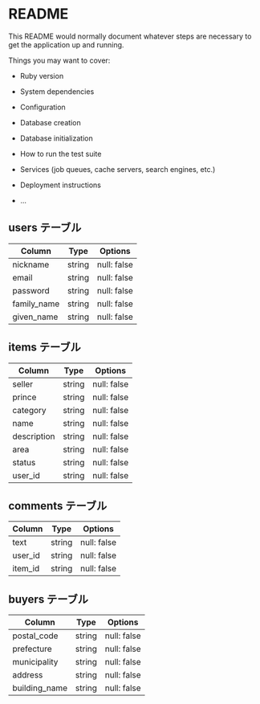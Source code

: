 # README

This README would normally document whatever steps are necessary to get the
application up and running.

Things you may want to cover:

* Ruby version

* System dependencies

* Configuration

* Database creation

* Database initialization

* How to run the test suite

* Services (job queues, cache servers, search engines, etc.)

* Deployment instructions

* ...

## users テーブル

| Column      | Type   | Options     |
| ----------- | ------ | ----------- |
| nickname    | string | null: false |
| email       | string | null: false |
| password    | string | null: false |
| family_name | string | null: false |
| given_name  | string | null: false |

## items テーブル

| Column      | Type   | Options     |
| ----------- | ------ | ----------- |
| seller      | string | null: false |
| prince      | string | null: false |
| category    | string | null: false |
| name        | string | null: false |
| description | string | null: false |
| area        | string | null: false |
| status      | string | null: false |
| user_id     | string | null: false |

## comments テーブル

| Column     | Type   | Options     |
| ---------- | ------ | ----------- |
| text       | string | null: false |
| user_id    | string | null: false |
| item_id    | string | null: false |

## buyers テーブル

| Column        | Type   | Options     |
| ------------- | ------ | ----------- |
| postal_code   | string | null: false |
| prefecture    | string | null: false |
| municipality  | string | null: false |
| address       | string | null: false |
| building_name | string | null: false |
